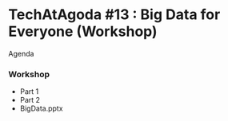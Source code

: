 # TechAtAgoda #13 : Big Data for Everyone (Workshop)
Agenda

### Workshop
* Part 1 
* Part 2 
* BigData.pptx 
